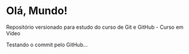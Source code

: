 # Olá, Mundo!
 Repositório versionado para estudo do curso de Git e GitHub - Curso em Vídeo

Testando o commit pelo GitHub... 
